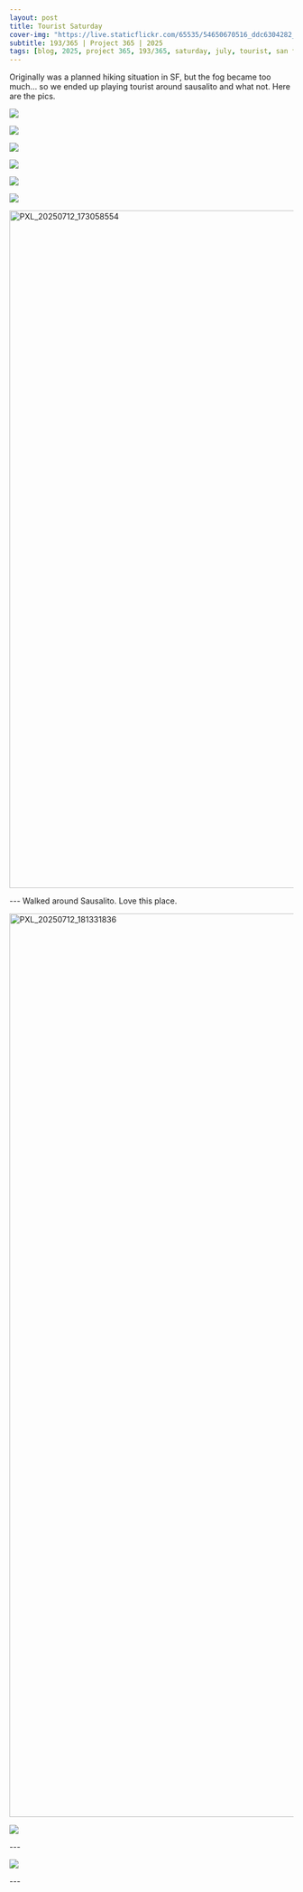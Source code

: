 ```yaml
---
layout: post
title: Tourist Saturday
cover-img: "https://live.staticflickr.com/65535/54650670516_ddc6304282_h.jpg"
subtitle: 193/365 | Project 365 | 2025
tags: [blog, 2025, project 365, 193/365, saturday, july, tourist, san francisco]
---
```

<style>
  .intro-header.big-img {
    background-position:center; 
  }
</style>
Originally was a planned hiking situation in SF, but the fog became too much... so we ended up playing tourist around sausalito and what not. Here are the pics.
<p class="post-img-wrap">
  <img src="https://live.staticflickr.com/65535/54650281420_8204f50d8e_h.jpg">
</p>
<p class="post-img-wrap">
  <img src="https://live.staticflickr.com/65535/54650281695_b4f1f3ad6e_h.jpg">
</p>
<p class="post-img-wrap">
  <img src="https://live.staticflickr.com/65535/54650281875_9c4b1686bc_h.jpg">
</p>
<p class="post-img-wrap">
  <img src="https://live.staticflickr.com/65535/54650024141_bd76ae0195_h.jpg">
</p>
<p class="post-img-wrap">
  <img src="https://live.staticflickr.com/65535/54650033351_34bfc7b384_h.jpg">
</p>
<p class="post-img-wrap">
  <img src="https://live.staticflickr.com/65535/54650288758_cf0db3af9f_h.jpg">
</p>
<p class="post-img-wrap">
  <a data-flickr-embed="true" href="https://www.flickr.com/gp/sling_flickr/RcM9913b34" title="PXL_20250712_173058554">
    <img src="https://live.staticflickr.com/31337/54698428971_2cd53f444e_b.jpg" width="1200" alt="PXL_20250712_173058554"/></a>
  <script async src="//embedr.flickr.com/assets/client-code.js" charset="utf-8"></script>
</p>
---
Walked around Sausalito. Love this place.
<p class="post-img-wrap">
  <a data-flickr-embed="true" href="https://www.flickr.com/gp/sling_flickr/7m24N4d32k" title="PXL_20250712_181331836">
    <img src="https://live.staticflickr.com/31337/54698766520_4a1b2a50ac_h.jpg" width="1600" alt="PXL_20250712_181331836"/></a>
  <script async src="//embedr.flickr.com/assets/client-code.js" charset="utf-8"></script>
</p>
<p class="post-img-wrap">
  <img src="https://live.staticflickr.com/65535/54650289054_cc1d404b8f_h.jpg">
</p>
---
<p class="post-img-wrap">
  <img src="https://live.staticflickr.com/65535/54650670516_ddc6304282_h.jpg">
</p>
---
